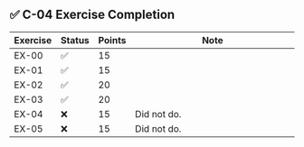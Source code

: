 ## ✅ C-04 Exercise Completion

| Exercise  | Status | Points | Note |
| ----- | - | - | - |
| EX-00 | ✅ | 15 | <img width="441" height="1"> |
| EX-01 | ✅ | 15 | |
| EX-02 | ✅ | 20 | |
| EX-03 | ✅ | 20 | |
| EX-04 | ❌ | 15 | Did not do. |
| EX-05 | ❌ | 15 | Did not do. |
